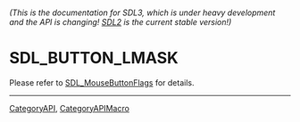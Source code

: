 ###### (This is the documentation for SDL3, which is under heavy development and the API is changing! [SDL2](https://wiki.libsdl.org/SDL2/) is the current stable version!)
# SDL_BUTTON_LMASK

Please refer to [SDL_MouseButtonFlags](SDL_MouseButtonFlags) for details.

----
[CategoryAPI](CategoryAPI), [CategoryAPIMacro](CategoryAPIMacro)

